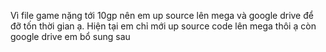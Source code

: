 Vì file game nặng tới 10gp nên em up source lên mega và google drive để đỡ tốn thời gian ạ.
Hiện tại em chỉ mới up source code lên mega thôi ạ còn google drive em bổ sung sau
